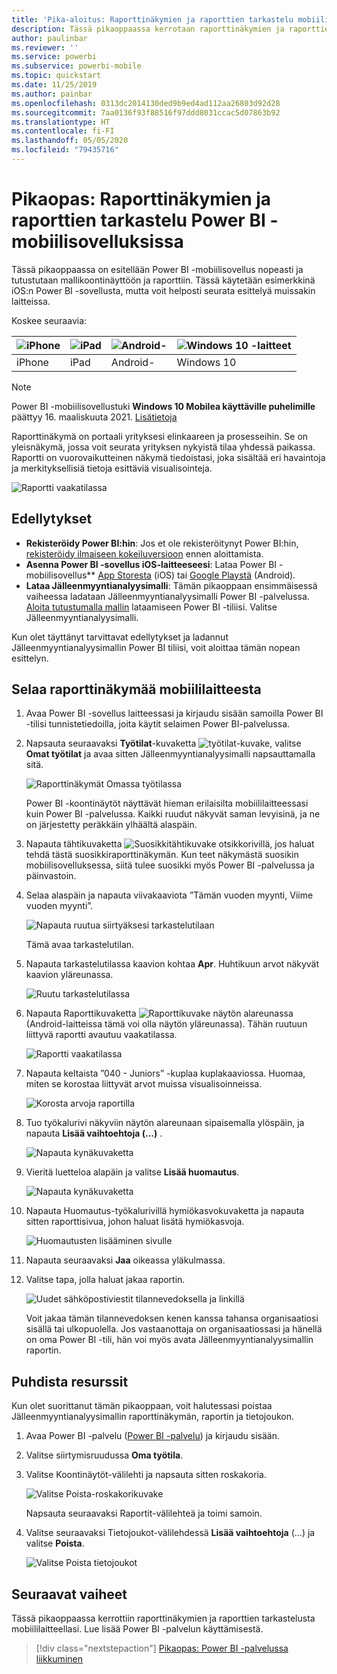 ```yaml
---
title: 'Pika-aloitus: Raporttinäkymien ja raporttien tarkastelu mobiilisovelluksissa'
description: Tässä pikaoppaassa kerrotaan raporttinäkymien ja raporttien tarkastelusta Power BI -mobiilisovelluksissa.
author: paulinbar
ms.reviewer: ''
ms.service: powerbi
ms.subservice: powerbi-mobile
ms.topic: quickstart
ms.date: 11/25/2019
ms.author: painbar
ms.openlocfilehash: 0313dc2014130ded9b9ed4ad112aa26803d92d28
ms.sourcegitcommit: 7aa0136f93f88516f97ddd8031ccac5d07863b92
ms.translationtype: HT
ms.contentlocale: fi-FI
ms.lasthandoff: 05/05/2020
ms.locfileid: "79435716"
---
```

# <a name="quickstart-explore-dashboards-and-reports-in-the-power-bi-mobile-apps"></a>Pikaopas: Raporttinäkymien ja raporttien tarkastelu Power BI -mobiilisovelluksissa
Tässä pikaoppaassa on esitellään Power BI -mobiilisovellus nopeasti ja tutustutaan mallikoontinäyttöön ja raporttiin. Tässä käytetään esimerkkinä iOS:n Power BI -sovellusta, mutta voit helposti seurata esittelyä muissakin laitteissa.

Koskee seuraavia:

| ![iPhone](./media/mobile-apps-quickstart-view-dashboard-report/iphone-logo-30-px.png) | ![iPad](./media/mobile-apps-quickstart-view-dashboard-report/ipad-logo-30-px.png) | ![Android-](./media/mobile-apps-quickstart-view-dashboard-report/android-logo-30-px.png) | ![Windows 10 -laitteet](./media/mobile-apps-quickstart-view-dashboard-report/win-10-logo-30-px.png) |
|:--- |:--- |:--- |:--- |
| iPhone | iPad | Android- | Windows 10 |

>[!NOTE]
>Power BI -mobiilisovellustuki **Windows 10 Mobilea käyttäville puhelimille** päättyy 16. maaliskuuta 2021. [Lisätietoja](https://go.microsoft.com/fwlink/?linkid=2121400)

Raporttinäkymä on portaali yrityksesi elinkaareen ja prosesseihin. Se on yleisnäkymä, jossa voit seurata yrityksen nykyistä tilaa yhdessä paikassa. Raportti on vuorovaikutteinen näkymä tiedoistasi, joka sisältää eri havaintoja ja merkityksellisiä tietoja esittäviä visualisointeja. 

![Raportti vaakatilassa](././media/mobile-apps-quickstart-view-dashboard-report/power-bi-android-quickstart-report.png)

## <a name="prerequisites"></a>Edellytykset

* **Rekisteröidy Power BI:hin**: Jos et ole rekisteröitynyt Power BI:hin, [rekisteröidy ilmaiseen kokeiluversioon](https://app.powerbi.com/signupredirect?pbi_source=web) ennen aloittamista.
* **Asenna Power BI -sovellus iOS-laitteeseesi**: Lataa Power BI -mobiilisovellus** [App Storesta](https://apps.apple.com/app/microsoft-power-bi/id929738808) (iOS) tai [Google Playstä](https://play.google.com/store/apps/details?id=com.microsoft.powerbim&amp;amp;clcid=0x409) (Android).
* **Lataa Jälleenmyyntianalyysimalli**: Tämän pikaoppaan ensimmäisessä vaiheessa ladataan Jälleenmyyntianalyysimalli Power BI -palvelussa. [Aloita tutustumalla mallin](./mobile-apps-download-samples.md) lataamiseen Power BI -tiliisi. Valitse Jälleenmyyntianalyysimalli.

Kun olet täyttänyt tarvittavat edellytykset ja ladannut Jälleenmyyntianalyysimallin Power BI tiliisi, voit aloittaa tämän nopean esittelyn.

## <a name="view-a-dashboard-on-your-mobile-device"></a>Selaa raporttinäkymää mobiililaitteesta
1. Avaa Power BI -sovellus laitteessasi ja kirjaudu sisään samoilla Power BI -tilisi tunnistetiedoilla, joita käytit selaimen Power BI-palvelussa.
 
1. Napsauta seuraavaksi **Työtilat**-kuvaketta ![työtilat-kuvake](./media/mobile-apps-quickstart-view-dashboard-report/power-bi-iphone-workspaces-button.png), valitse **Omat työtilat** ja avaa sitten Jälleenmyyntianalyysimalli napsauttamalla sitä.

    ![Raporttinäkymät Omassa työtilassa](./media/mobile-apps-quickstart-view-dashboard-report/power-bi-android-quickstart-dashboard.png)
   
    Power BI -koontinäytöt näyttävät hieman erilaisilta mobiililaitteessasi kuin Power BI -palvelussa. Kaikki ruudut näkyvät saman levyisinä, ja ne on järjestetty peräkkäin ylhäältä alaspäin.

5. Napauta tähtikuvaketta ![Suosikkitähtikuvake](./media/mobile-apps-quickstart-view-dashboard-report/power-bi-android-quickstart-favorite-icon.png) otsikkorivillä, jos haluat tehdä tästä suosikkiraporttinäkymän. Kun teet näkymästä suosikin mobiilisovelluksessa, siitä tulee suosikki myös Power BI -palvelussa ja päinvastoin.

6. Selaa alaspäin ja napauta viivakaaviota ”Tämän vuoden myynti, Viime vuoden myynti”.

    ![Napauta ruutua siirtyäksesi tarkastelutilaan](./media/mobile-apps-quickstart-view-dashboard-report/power-bi-android-quickstart-tap-tile-fave.png)

    Tämä avaa tarkastelutilan.

7. Napauta tarkastelutilassa kaavion kohtaa **Apr**. Huhtikuun arvot näkyvät kaavion yläreunassa.

    ![Ruutu tarkastelutilassa](./media/mobile-apps-quickstart-view-dashboard-report/power-bi-android-quickstart-tile-focus.png)

8. Napauta Raporttikuvaketta ![Raporttikuvake](./media/mobile-apps-quickstart-view-dashboard-report/power-bi-android-quickstart-report-icon.png) näytön alareunassa (Android-laitteissa tämä voi olla näytön yläreunassa). Tähän ruutuun liittyvä raportti avautuu vaakatilassa.

    ![Raportti vaakatilassa](././media/mobile-apps-quickstart-view-dashboard-report/power-bi-android-quickstart-report.png)

9. Napauta keltaista ”040 - Juniors” -kuplaa kuplakaaviossa. Huomaa, miten se korostaa liittyvät arvot muissa visualisoinneissa. 

    ![Korosta arvoja raportilla](./media/mobile-apps-quickstart-view-dashboard-report/power-bi-android-quickstart-cross-highlight.png)

10. Tuo työkalurivi näkyviin näytön alareunaan sipaisemalla ylöspäin, ja napauta **Lisää vaihtoehtoja (...)** .

    ![Napauta kynäkuvaketta](./media/mobile-apps-quickstart-view-dashboard-report/power-bi-android-quickstart-tap-pencil.png)


11. Vieritä luetteloa alapäin ja valitse **Lisää huomautus**.

    ![Napauta kynäkuvaketta](./media/mobile-apps-quickstart-view-dashboard-report/power-bi-android-quickstart-tap-pencil2.png)

12. Napauta Huomautus-työkalurivillä hymiökasvokuvaketta ja napauta sitten raporttisivua, johon haluat lisätä hymiökasvoja.
 
    ![Huomautusten lisääminen sivulle](./media/mobile-apps-quickstart-view-dashboard-report/power-bi-android-quickstart-annotate.png)

13. Napauta seuraavaksi **Jaa** oikeassa yläkulmassa.

14. Valitse tapa, jolla haluat jakaa raportin.  

    ![Uudet sähköpostiviestit tilannevedoksella ja linkillä](./media/mobile-apps-quickstart-view-dashboard-report/power-bi-android-quickstart-send-snapshot.png)

    Voit jakaa tämän tilannevedoksen kenen kanssa tahansa organisaatiosi sisällä tai ulkopuolella. Jos vastaanottaja on organisaatiossasi ja hänellä on oma Power BI -tili, hän voi myös avata Jälleenmyyntianalyysimallin raportin.

## <a name="clean-up-resources"></a>Puhdista resurssit

Kun olet suorittanut tämän pikaoppaan, voit halutessasi poistaa Jälleenmyyntianalyysimallin raporttinäkymän, raportin ja tietojoukon.

1. Avaa Power BI -palvelu ([Power BI -palvelu](https://app.powerbi.com)) ja kirjaudu sisään.

2. Valitse siirtymisruudussa **Oma työtila**.

3. Valitse Koontinäytöt-välilehti ja napsauta sitten roskakoria.

    ![Valitse Poista-roskakorikuvake](./media/mobile-apps-quickstart-view-dashboard-report/power-bi-android-quickstart-delete-retail.png)

    Napsauta seuraavaksi Raportit-välilehteä ja toimi samoin.

4. Valitse seuraavaksi Tietojoukot-välilehdessä **Lisää vaihtoehtoja** (...) ja valitse **Poista**. 


    ![Valitse Poista tietojoukot](./media/mobile-apps-quickstart-view-dashboard-report/power-bi-android-quickstart-delete-retail-datasets.png)

## <a name="next-steps"></a>Seuraavat vaiheet

Tässä pikaoppaassa kerrottiin raporttinäkymien ja raporttien tarkastelusta mobiililaitteellasi. Lue lisää Power BI -palvelun käyttämisestä. 

> [!div class="nextstepaction"]
> [Pikaopas: Power BI -palvelussa liikkuminen](../end-user-experience.md)

